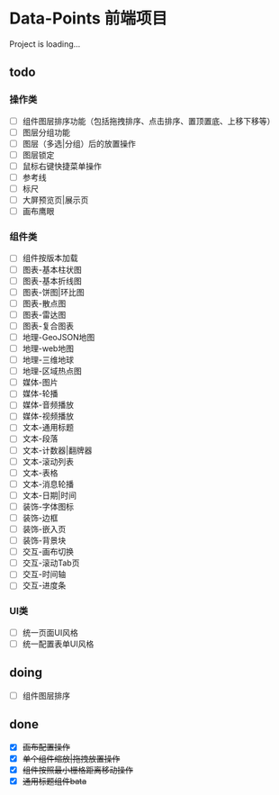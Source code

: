 # Data-Points 前端项目

Project is loading...

## todo

### 操作类
- [ ] 组件图层排序功能（包括拖拽排序、点击排序、置顶置底、上移下移等）
- [ ] 图层分组功能
- [ ] 图层（多选|分组）后的放置操作
- [ ] 图层锁定
- [ ] 鼠标右键快捷菜单操作
- [ ] 参考线
- [ ] 标尺
- [ ] 大屏预览页|展示页
- [ ] 画布鹰眼

### 组件类
- [ ] 组件按版本加载
- [ ] 图表-基本柱状图
- [ ] 图表-基本折线图
- [ ] 图表-饼图|环比图
- [ ] 图表-散点图
- [ ] 图表-雷达图
- [ ] 图表-复合图表
- [ ] 地理-GeoJSON地图
- [ ] 地理-web地图
- [ ] 地理-三维地球
- [ ] 地理-区域热点图
- [ ] 媒体-图片
- [ ] 媒体-轮播
- [ ] 媒体-音频播放
- [ ] 媒体-视频播放
- [ ] 文本-通用标题
- [ ] 文本-段落
- [ ] 文本-计数器|翻牌器
- [ ] 文本-滚动列表
- [ ] 文本-表格
- [ ] 文本-消息轮播
- [ ] 文本-日期|时间
- [ ] 装饰-字体图标
- [ ] 装饰-边框
- [ ] 装饰-嵌入页
- [ ] 装饰-背景块
- [ ] 交互-画布切换
- [ ] 交互-滚动Tab页
- [ ] 交互-时间轴
- [ ] 交互-进度条

### UI类
- [ ] 统一页面UI风格
- [ ] 统一配置表单UI风格

## doing
- [ ] 组件图层排序

## done
- [x] ~~画布配置操作~~
- [x] ~~单个组件缩放|拖拽放置操作~~
- [x] ~~组件按照最小栅格距离移动操作~~
- [x] ~~通用标题组件bata~~
